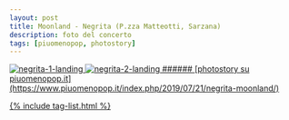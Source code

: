 ```yaml
---
layout: post
title: Moonland - Negrita (P.zza Matteotti, Sarzana)
description: foto del concerto
tags: [piuomenopop, photostory]
---
```


<a href="https://www.piuomenopop.it/index.php/2019/07/21/negrita-moonland/" >
<img alt="negrita-1-landing" src="https://res.cloudinary.com/lorenzoantei-github-io/image/upload/v1599385930/live/2019/moonland/negrita-11_ob4e0o.jpg">
<img alt="negrita-2-landing" src="https://res.cloudinary.com/lorenzoantei-github-io/image/upload/v1599385931/live/2019/moonland/negrita-03_cajaz2.jpg">
###### [photostory su piuomenopop.it](https://www.piuomenopop.it/index.php/2019/07/21/negrita-moonland/)

{% include tag-list.html %}
